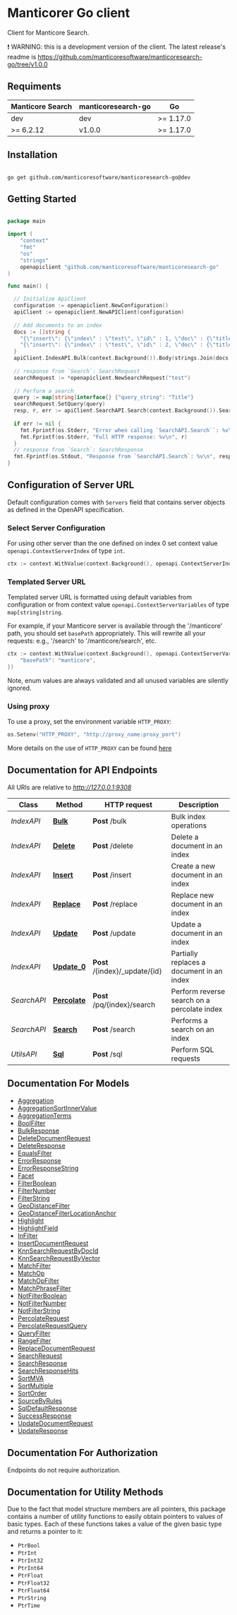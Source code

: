 # Manticorer Go client

Сlient for Manticore Search.

❗ WARNING: this is a development version of the client. The latest release's readme is https://github.com/manticoresoftware/manticoresearch-go/tree/v1.0.0


## Requiments

| Manticore Search  | manticoresearch-go           |     Go        |
| ----------------- | ---------------------------- | ------------- |
| dev               | dev                          | >= 1.17.0     |
| >= 6.2.12         | v1.0.0                       | >= 1.17.0     |

## Installation

```shell

go get github.com/manticoresoftware/manticoresearch-go@dev 

```

## Getting Started

```go

package main

import (
	"context"
	"fmt"
	"os"
	"strings"
	openapiclient "github.com/manticoresoftware/manticoresearch-go"
)

func main() {

  // Initialize ApiClient
  configuration := openapiclient.NewConfiguration()
  apiClient := openapiclient.NewAPIClient(configuration)
  
  // Add documents to an index 
  docs := []string {
	"{\"insert\": {\"index\" : \"test\", \"id\" : 1, \"doc\" : {\"title\" : \"Title 1\"}}}",
	"{\"insert\": {\"index\" : \"test\", \"id\" : 2, \"doc\" : {\"title\" : \"Title 2\"}}}"
  }
  apiClient.IndexAPI.Bulk(context.Background()).Body(strings.Join(docs[:], "\n")).Execute()
  
  // response from `Search`: SearchRequest
  searchRequest := *openapiclient.NewSearchRequest("test")
  
  // Perform a search
  query := map[string]interface{} {"query_string": "Title"}
  searchRequest.SetQuery(query)
  resp, r, err := apiClient.SearchAPI.Search(context.Background()).SearchRequest(searchRequest).Execute()
  
  if err != nil {
	fmt.Fprintf(os.Stderr, "Error when calling `SearchAPI.Search``: %v\n", err)
	fmt.Fprintf(os.Stderr, "Full HTTP response: %v\n", r)
  }
  // response from `Search`: SearchResponse
  fmt.Fprintf(os.Stdout, "Response from `SearchAPI.Search`: %v\n", resp)
}


```

## Configuration of Server URL

Default configuration comes with `Servers` field that contains server objects as defined in the OpenAPI specification.

### Select Server Configuration

For using other server than the one defined on index 0 set context value `openapi.ContextServerIndex` of type `int`.

```go
ctx := context.WithValue(context.Background(), openapi.ContextServerIndex, 1)
```

### Templated Server URL

Templated server URL is formatted using default variables from configuration or from context value `openapi.ContextServerVariables` of type `map[string]string`.

For example, if your Manticore server is available through the '/manticore' path, you should set `basePath` appropriately. This will rewrite all your requests: e.g., '/search' to '/manticore/search', etc.

```go
ctx := context.WithValue(context.Background(), openapi.ContextServerVariables, map[string]string{
	"basePath": "manticore",
})
```



Note, enum values are always validated and all unused variables are silently ignored.

### Using proxy

To use a proxy, set the environment variable `HTTP_PROXY`:

```go
os.Setenv("HTTP_PROXY", "http://proxy_name:proxy_port")
```

More details on the use of `HTTP_PROXY` can be found [here](https://www.cyberciti.biz/faq/linux-unix-set-proxy-environment-variable/)

## Documentation for API Endpoints

All URIs are relative to *http://127.0.0.1:9308*

Class | Method | HTTP request | Description
------------ | ------------- | ------------- | -------------
*IndexAPI* | [**Bulk**](docs/IndexAPI.md#bulk) | **Post** /bulk | Bulk index operations
*IndexAPI* | [**Delete**](docs/IndexAPI.md#delete) | **Post** /delete | Delete a document in an index
*IndexAPI* | [**Insert**](docs/IndexAPI.md#insert) | **Post** /insert | Create a new document in an index
*IndexAPI* | [**Replace**](docs/IndexAPI.md#replace) | **Post** /replace | Replace new document in an index
*IndexAPI* | [**Update**](docs/IndexAPI.md#update) | **Post** /update | Update a document in an index
*IndexAPI* | [**Update_0**](docs/IndexAPI.md#update_0) | **Post** /{index}/_update/{id} | Partially replaces a document in an index
*SearchAPI* | [**Percolate**](docs/SearchAPI.md#percolate) | **Post** /pq/{index}/search | Perform reverse search on a percolate index
*SearchAPI* | [**Search**](docs/SearchAPI.md#search) | **Post** /search | Performs a search on an index
*UtilsAPI* | [**Sql**](docs/UtilsAPI.md#sql) | **Post** /sql | Perform SQL requests


## Documentation For Models

 - [Aggregation](docs/Aggregation.md)
 - [AggregationSortInnerValue](docs/AggregationSortInnerValue.md)
 - [AggregationTerms](docs/AggregationTerms.md)
 - [BoolFilter](docs/BoolFilter.md)
 - [BulkResponse](docs/BulkResponse.md)
 - [DeleteDocumentRequest](docs/DeleteDocumentRequest.md)
 - [DeleteResponse](docs/DeleteResponse.md)
 - [EqualsFilter](docs/EqualsFilter.md)
 - [ErrorResponse](docs/ErrorResponse.md)
 - [ErrorResponseString](docs/ErrorResponseString.md)
 - [Facet](docs/Facet.md)
 - [FilterBoolean](docs/FilterBoolean.md)
 - [FilterNumber](docs/FilterNumber.md)
 - [FilterString](docs/FilterString.md)
 - [GeoDistanceFilter](docs/GeoDistanceFilter.md)
 - [GeoDistanceFilterLocationAnchor](docs/GeoDistanceFilterLocationAnchor.md)
 - [Highlight](docs/Highlight.md)
 - [HighlightField](docs/HighlightField.md)
 - [InFilter](docs/InFilter.md)
 - [InsertDocumentRequest](docs/InsertDocumentRequest.md)
 - [KnnSearchRequestByDocId](docs/KnnSearchRequestByDocId.md)
 - [KnnSearchRequestByVector](docs/KnnSearchRequestByVector.md)
 - [MatchFilter](docs/MatchFilter.md)
 - [MatchOp](docs/MatchOp.md)
 - [MatchOpFilter](docs/MatchOpFilter.md)
 - [MatchPhraseFilter](docs/MatchPhraseFilter.md)
 - [NotFilterBoolean](docs/NotFilterBoolean.md)
 - [NotFilterNumber](docs/NotFilterNumber.md)
 - [NotFilterString](docs/NotFilterString.md)
 - [PercolateRequest](docs/PercolateRequest.md)
 - [PercolateRequestQuery](docs/PercolateRequestQuery.md)
 - [QueryFilter](docs/QueryFilter.md)
 - [RangeFilter](docs/RangeFilter.md)
 - [ReplaceDocumentRequest](docs/ReplaceDocumentRequest.md)
 - [SearchRequest](docs/SearchRequest.md)
 - [SearchResponse](docs/SearchResponse.md)
 - [SearchResponseHits](docs/SearchResponseHits.md)
 - [SortMVA](docs/SortMVA.md)
 - [SortMultiple](docs/SortMultiple.md)
 - [SortOrder](docs/SortOrder.md)
 - [SourceByRules](docs/SourceByRules.md)
 - [SqlDefaultResponse](docs/SqlDefaultResponse.md)
 - [SuccessResponse](docs/SuccessResponse.md)
 - [UpdateDocumentRequest](docs/UpdateDocumentRequest.md)
 - [UpdateResponse](docs/UpdateResponse.md)


## Documentation For Authorization

Endpoints do not require authorization.


## Documentation for Utility Methods

Due to the fact that model structure members are all pointers, this package contains
a number of utility functions to easily obtain pointers to values of basic types.
Each of these functions takes a value of the given basic type and returns a pointer to it:

* `PtrBool`
* `PtrInt`
* `PtrInt32`
* `PtrInt64`
* `PtrFloat`
* `PtrFloat32`
* `PtrFloat64`
* `PtrString`
* `PtrTime`
